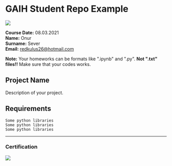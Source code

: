 # GAIH Student Repo Example
![](img/newlogo.png)

**Course Date:** 08.03.2021  
**Name:** Onur  
**Surname:** Sever  
**Email:** redkulus26@hotmail.com  

**Note:** Your homeworks can be formats like ".ipynb" and ".py". **Not ".txt" files!!** Make sure that your codes works.  

## Project Name
Description of your project.

## Requirements
```
Some python libraries
Some python libraries
Some python libraries
```
---

### Certification
![](img/TopLearnerCertificate.png)

